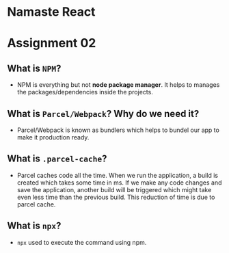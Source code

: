 # Namaste React

# Assignment 02

## What is `NPM`?

- NPM is everything but not **node package manager**. It helps to manages the packages/dependencies inside the projects.

## What is `Parcel/Webpack`? Why do we need it?

- Parcel/Webpack is known as bundlers which helps to bundel our app to make it production ready.

## What is `.parcel-cache`?

- Parcel caches code all the time. When we run the application, a build is created which takes some time in ms. If we make any code changes and save the application, another build will be triggered which might take even less time than the previous build. This reduction of time is due to parcel cache.

## What is `npx`?

- `npx` used to execute the command using npm.
